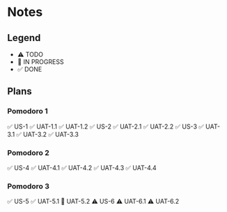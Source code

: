 # Notes

## Legend
- ⚠ TODO
- 🚧 IN PROGRESS
- ✅ DONE

## Plans

### Pomodoro 1
✅ US-1
✅ UAT-1.1
✅ UAT-1.2
✅ US-2
✅ UAT-2.1
✅ UAT-2.2
✅ US-3
✅ UAT-3.1
✅ UAT-3.2
✅ UAT-3.3

### Pomodoro 2
✅ US-4
✅ UAT-4.1
✅ UAT-4.2
✅ UAT-4.3
✅ UAT-4.4

### Pomodoro 3
✅ US-5
✅ UAT-5.1
🚧 UAT-5.2
⚠ US-6
⚠ UAT-6.1
⚠ UAT-6.2